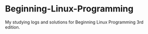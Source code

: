 Beginning-Linux-Programming
===========================

My studying logs and solutions for Beginning Linux Programming 3rd edition.